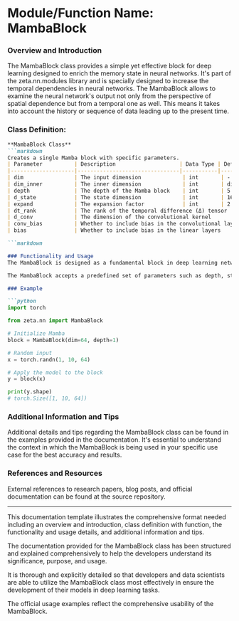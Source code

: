 # Module/Function Name: MambaBlock

### Overview and Introduction
The MambaBlock class provides a simple yet effective block for deep learning designed to enrich the memory state in neural networks. It's part of the zeta.nn.modules library and is specially designed to increase the temporal dependencies in neural networks. The MambaBlock allows to examine the neural network's output not only from the perspective of spatial dependence but from a temporal one as well. This means it takes into account the history or sequence of data leading up to the present time.

### Class Definition:
```markdown
**MambaBlock Class**
```markdown
Creates a single Mamba block with specific parameters.
| Parameter          | Description                    | Data Type | Default |
|--------------------|--------------------------------|-----------|---------|
| dim                | The input dimension             | int       | -       |
| dim_inner          | The inner dimension             | int       | dim * expand|
| depth              | The depth of the Mamba block    | int       | 5        |
| d_state            | The state dimension             | int       | 16       |
| expand             | The expansion factor            | int       | 2        |
| dt_rank            | The rank of the temporal difference (Δ) tensor | int/str | "auto" |
| d_conv             | The dimension of the convolutional kernel            | int | 4       |
| conv_bias          | Whether to include bias in the convolutional layer | bool | True |
| bias               | Whether to include bias in the linear layers        | bool  | False |

```markdown

### Functionality and Usage
The MambaBlock is designed as a fundamental block in deep learning networks, especially neural networks. The module enriches the capability of deep learning networks to remember and understand temporal dependencies. This is crucial while dealing with data sequences, such as time series and natural language processing tasks.

The MambaBlock accepts a predefined set of parameters such as depth, state, expand, convolutional parameters, etc., allowing flexibility and adaptability regarding different neural network architectures and use cases. Moreover, the forward function seamlessly processes input and provides tensor outputs.

### Example

```python
import torch

from zeta.nn import MambaBlock

# Initialize Mamba
block = MambaBlock(dim=64, depth=1)

# Random input
x = torch.randn(1, 10, 64)

# Apply the model to the block
y = block(x)

print(y.shape)
# torch.Size([1, 10, 64])
```


### Additional Information and Tips
Additional details and tips regarding the MambaBlock class can be found in the examples provided in the documentation. It's essential to understand the context in which the MambaBlock is being used in your specific use case for the best accuracy and results.

### References and Resources
External references to research papers, blog posts, and official documentation can be found at the source repository.

---

This documentation template illustrates the comprehensive format needed including an overview and introduction, class definition with function, the functionality and usage details, and additional information and tips.

The documentation provided for the MambaBlock class has been structured and explained comprehensively to help the developers understand its significance, purpose, and usage.

It is thorough and explicitly detailed so that developers and data scientists are able to utilize the MambaBlock class most effectively in ensure the development of their models in deep learning tasks.

The official usage examples reflect the comprehensive usability of the MambaBlock.
